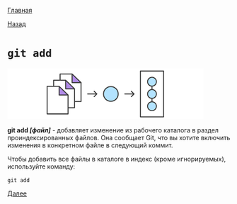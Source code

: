 [Главная](/readme.md)

[Назад](/comm/init.md)

# `git add`

![](/assets/add.png)

**git add *[файл]*** - добавляет изменение из рабочего каталога в раздел проиндексированных файлов. Она сообщает Git, что вы хотите включить изменения в конкретном файле в следующий коммит.

Чтобы добавить все файлы в каталоге в индекс (кроме игнорируемых), используйте команду:

``````bash=
git add
``````

[Далее](/comm/gitcommit.md)